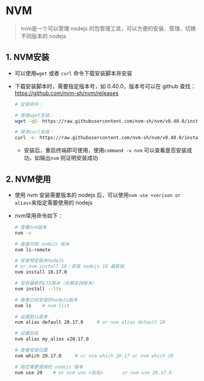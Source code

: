 # NVM

> nvm是一个可以管理 nodejs 的包管理工具，可以方便的安装、管理、切换不同版本的 nodejs

## 1. NVM安装

- 可以使用`wget` 或者 `curl` 命令下载安装脚本并安装

- 下载安装脚本时，需要指定版本号，如 0.40.0，版本号可以在 github 查找：https://github.com/nvm-sh/nvm/releases

  ```bash
  # 安装命令：
  
  # 使用wget安装：
  wget -qO- https://raw.githubusercontent.com/nvm-sh/nvm/v0.40.0/install.sh | bash
  
  # 使用curl安装：
  curl -o- https://raw.githubusercontent.com/nvm-sh/nvm/v0.40.0/install.sh | bash
  ```

  - 安装后，重启终端即可使用，使用`command -v nvm` 可以查看是否安装成功，如输出`nvm` 则证明安装成功

## 2. NVM使用

- 使用 nvm 安装需要版本的 nodejs 后，可以使用`nvm use <verison or alias>`来指定需要使用的 nodejs

- nvm常用命令如下：

  ```bash
  # 查看nvm版本
  nvm -v
  
  # 查看可用 nodeJs 版本
  nvm ls-remote
  
  # 安装特定版本nodeJs
  # or nvm install 18：安装 nodejs 18 最新版
  nvm install 18.17.0
  
  # 安装最新的LTS版本（长期支持版本）
  nvm install --lts
  
  # 查看已经安装的nodeJs版本
  nvm ls	# nvm list
  
  # 设置默认版本
  nvm alias default 20.17.0		# or nvm alias default 20
  
  # 设置别名
  nvm alias my_alias v20.17.0
  
  # 查看安装位置
  nvm which 20.17.0		# or nvm which 20.17 or nvm which 20
  
  # 指定需要使用的 nodejs 版本
  nvm use 20	# or nvm use <别名>		or nvm use 20.17.0
  ```